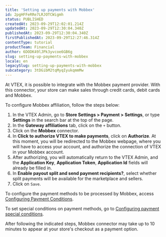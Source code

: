 ```yaml
---
title: 'Setting up payments with Mobbex'
id: 2pgHFFeRRe7LRJOTCWigmh
status: PUBLISHED
createdAt: 2023-09-29T12:02:01.214Z
updatedAt: 2023-09-29T12:30:04.340Z
publishedAt: 2023-09-29T12:30:04.340Z
firstPublishedAt: 2023-09-29T12:27:46.314Z
contentType: tutorial
productTeam: Financial
author: 6DODK49lJPk3yvcoe6GB6g
slug: setting-up-payments-with-mobbex
locale: en
legacySlug: setting-up-payments-with-mobbex
subcategory: 3tDGibM2tqMyqIyukqmmMw
---
```


At VTEX, it is possible to integrate with the Mobbex payment provider. With this connector, your store can make sales through credit cards, debit cards and Mobbex.

To configure Mobbex affiliation, follow the steps below:

1. In the VTEX Admin, go to __Store Settings > Payment > Settings__, or type __Settings__ in the search bar at the top of the page.
2. In the __Gateway affiliations__ tab, click on the `+` button.
3. Click on the __Mobbex__ connector.
4. In __Click to authorize VTEX to make payments__, click on __Authorize__. At this moment, you will be redirected to the Mobbex webpage, where you will have to access your account, and authorize the connection of VTEX in your Mobbex account.
5. After authorizing, you will automatically return to the VTEX Admin, and the __Application Key__, __Application Token__, __Application Id__ fields will already be filled in.
6. In __Enable payout split and send payment recipients?__, select whether split payments will be available for the marketplace and sellers.
7. Click on `Save`.

To configure the payment methods to be processed by Mobbex, access [Configuring Payment Conditions](https://help.vtex.com/en/tutorial/how-to-configure-payment-conditions--tutorials_455#).

To set special conditions on payment methods, go to [Configuring payment special conditions](https://help.vtex.com/en/tutorial/special-conditions--tutorials_456#).

After following the indicated steps, Mobbex connector may take up to 10 minutes to appear at your store's checkout as a payment option.
